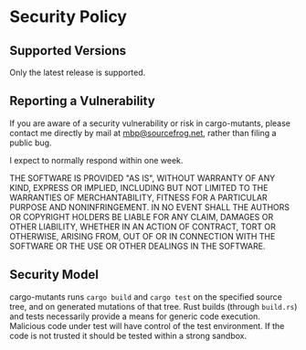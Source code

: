 # Security Policy


## Supported Versions

Only the latest release is supported.

## Reporting a Vulnerability

If you are aware of a security vulnerability or risk in cargo-mutants, please contact me directly by 
mail at <mbp@sourcefrog.net>, rather than filing a public bug.

I expect to normally respond within one week.

THE SOFTWARE IS PROVIDED "AS IS", WITHOUT WARRANTY OF ANY KIND, EXPRESS OR
IMPLIED, INCLUDING BUT NOT LIMITED TO THE WARRANTIES OF MERCHANTABILITY,
FITNESS FOR A PARTICULAR PURPOSE AND NONINFRINGEMENT. IN NO EVENT SHALL THE
AUTHORS OR COPYRIGHT HOLDERS BE LIABLE FOR ANY CLAIM, DAMAGES OR OTHER
LIABILITY, WHETHER IN AN ACTION OF CONTRACT, TORT OR OTHERWISE, ARISING FROM,
OUT OF OR IN CONNECTION WITH THE SOFTWARE OR THE USE OR OTHER DEALINGS IN THE
SOFTWARE.

## Security Model

cargo-mutants runs `cargo build` and `cargo test` on the specified source tree, and on generated mutations of that tree. 
Rust builds (through `build.rs`) and tests necessarily provide a means for generic code execution. Malicious code under test will have control of the test environment. If the code is not trusted it should be tested within a strong sandbox.
